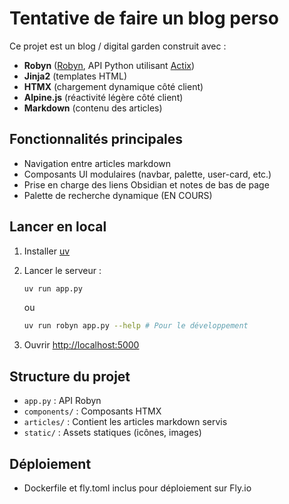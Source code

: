 # Tentative de faire un blog perso

Ce projet est un blog / digital garden construit avec :

- **Robyn** ([Robyn](https://robyn.tech/), API Python utilisant [Actix](https://actix.rs/))
- **Jinja2** (templates HTML)
- **HTMX** (chargement dynamique côté client)
- **Alpine.js** (réactivité légère côté client)
- **Markdown** (contenu des articles)

## Fonctionnalités principales

- Navigation entre articles markdown
- Composants UI modulaires (navbar, palette, user-card, etc.)
- Prise en charge des liens Obsidian et notes de bas de page
- Palette de recherche dynamique (EN COURS)


## Lancer en local
1. Installer [uv](https://docs.astral.sh/uv/)

2. Lancer le serveur :
   ```bash
   uv run app.py
   ```
   
   ou

   ```bash
   uv run robyn app.py --help # Pour le développement
   ```
3. Ouvrir [http://localhost:5000](http://localhost:5000)

## Structure du projet

- `app.py` : API Robyn
- `components/` : Composants HTMX
- `articles/` : Contient les articles markdown servis
- `static/` : Assets statiques (icônes, images)

## Déploiement

- Dockerfile et fly.toml inclus pour déploiement sur Fly.io
